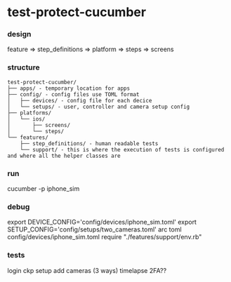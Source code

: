 # test-protect-cucumber

### design
feature => step_definitions => platform => steps => screens

### structure
```
test-protect-cucumber/
├── apps/ - temporary location for apps
├── config/ - config files use TOML format
│   ├── devices/ - config file for each decice
│   └── setups/ - user, controller and camera setup config
├── platforms/
│   └── ios/
│       ├── screens/
│       └── steps/
└── features/
    ├── step_definitions/ - human readable tests
    └── support/ - this is where the execution of tests is configured and where all the helper classes are
```

### run
cucumber -p iphone_sim

### debug
export DEVICE_CONFIG='config/devices/iphone_sim.toml'
export SETUP_CONFIG='config/setups/two_cameras.toml'
arc toml config/devices/iphone_sim.toml
require "./features/support/env.rb"

### tests
login
ckp setup
add cameras (3 ways)
timelapse
2FA??
